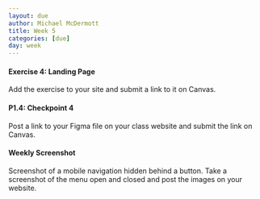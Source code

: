 ```yaml
---
layout: due
author: Michael McDermott
title: Week 5
categories: [due]
day: week
---
```

#### Exercise 4: Landing Page
Add the exercise to your site and submit a link to it on Canvas.

#### P1.4: Checkpoint 4
Post a link to your Figma file on your class website and submit the link on Canvas.

#### Weekly Screenshot
Screenshot of a mobile navigation hidden behind a button. Take a screenshot of the menu open and closed and post the images on your website.


